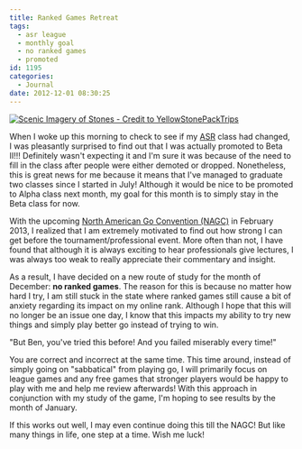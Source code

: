 ```yaml
---
title: Ranked Games Retreat
tags:
  - asr league
  - monthly goal
  - no ranked games
  - promoted
id: 1195
categories:
  - Journal
date: 2012-12-01 08:30:25
---
```


[![Scenic Imagery of Stones - Credit to YellowStonePackTrips](http://www.bengozen.com/wp-content/uploads/2012/12/retreat2.jpg "Retreat Stones")](http://www.bengozen.com/wp-content/uploads/2012/12/retreat2.jpg)

When I woke up this morning to check to see if my [ASR](http://www.advancedstudyroom.com/ASR/ "Advanced Study Room") class had changed, I was pleasantly surprised to find out that I was actually promoted to Beta II!!! Definitely wasn't expecting it and I'm sure it was because of the need to fill in the class after people were either demoted or dropped. Nonetheless, this is great news for me because it means that I've managed to graduate two classes since I started in July! Although it would be nice to be promoted to Alpha class next month, my goal for this month is to simply stay in the Beta class for now.

With the upcoming [North American Go Convention (NAGC)](http://www.bengozen.com/north-american-go-convention/ "North American Go Convention!!!") in February 2013, I realized that I am extremely motivated to find out how strong I can get before the tournament/professional event. More often than not, I have found that although it is always exciting to hear professionals give lectures, I was always too weak to really appreciate their commentary and insight.

As a result, I have decided on a new route of study for the month of December: **no ranked games**. The reason for this is because no matter how hard I try, I am still stuck in the state where ranked games still cause a bit of anxiety regarding its impact on my online rank. Although I hope that this will no longer be an issue one day, I know that this impacts my ability to try new things and simply play better go instead of trying to win.

"But Ben, you've tried this before! And you failed miserably every time!"

You are correct and incorrect at the same time. This time around, instead of simply going on "sabbatical" from playing go, I will primarily focus on league games and any free games that stronger players would be happy to play with me and help me review afterwards! With this approach in conjunction with my study of the game, I'm hoping to see results by the month of January.

If this works out well, I may even continue doing this till the NAGC! But like many things in life, one step at a time. Wish me luck!